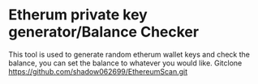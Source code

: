 # Etherum private key generator/Balance Checker
This tool is used to generate random etherum wallet keys and check the balance, you can set the balance to whatever you would like.
Gitclone https://github.com/shadow062699/EthereumScan.git
